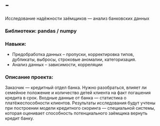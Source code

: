 # -
Исследование надёжности заёмщиков — анализ банковских данных

### Библиотеки: pandas / numpy
### Навыки:
* Предобработка данных – пропуски, корректировка типов, дубликаты, выбросы, строковые аномалии, категоризация.
* Анализ данных – зависимости, корреляции
### Описание проекта:

Заказчик — кредитный отдел банка. Нужно разобраться, влияет ли семейное положение и количество детей клиента на факт погашения кредита в срок. Входные данные от банка — статистика о платёжеспособности клиентов. Результаты исследования будут учтены при построении модели кредитного скоринга — специальной системы, которая оценивает способность потенциального заёмщика вернуть кредит банку.
